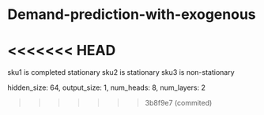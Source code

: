 # Demand-prediction-with-exogenous
<<<<<<< HEAD
=======
sku1 is completed stationary
sku2 is  stationary
sku3 is non-stationary

hidden_size: 64, output_size: 1, num_heads: 8, num_layers: 2
>>>>>>> 3b8f9e7 (commited)
